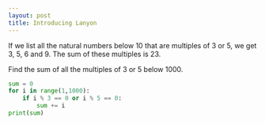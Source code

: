 ```yaml
---
layout: post
title: Introducing Lanyon
---
```


If we list all the natural numbers below 10 that are multiples of 3 or 5, we get 3, 5, 6 and 9. The sum of these multiples is 23.

Find the sum of all the multiples of 3 or 5 below 1000.



```python
sum = 0
for i in range(1,1000):
    if i % 3 == 0 or i % 5 == 0:
        sum += i
print(sum)
```

